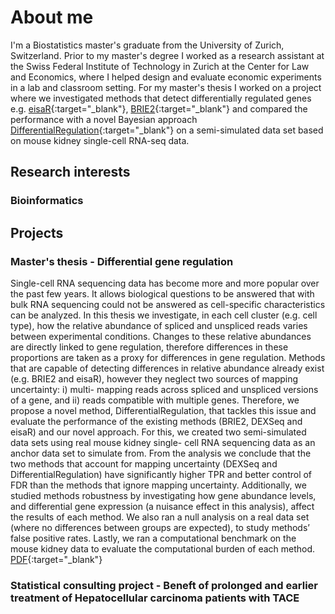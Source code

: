 # About me
I'm a Biostatistics master's graduate from the University of Zurich, Switzerland. Prior to my master's degree I worked as a research assistant at the Swiss Federal Institute of Technology in Zurich at the Center for Law and Economics, where I helped design and evaluate economic experiments in a lab and classroom setting. For my master's thesis I worked on a project where we investigated methods that detect differentially regulated genes e.g. [eisaR](https://bioconductor.org/packages/release/bioc/html/eisaR.html){:target="_blank"}, [BRIE2](https://brie.readthedocs.io/en/latest/){:target="_blank"} and compared the performance with a novel Bayesian approach [DifferentialRegulation](http://www.bioconductor.org/packages/release/bioc/html/DifferentialRegulation.html){:target="_blank"} on a semi-simulated data set based on mouse kidney single-cell RNA-seq data.

## Research interests
### Bioinformatics

## Projects
### Master's thesis - Differential gene regulation
Single-cell RNA sequencing data has become more and more popular over the past few years.
It allows biological questions to be answered that with bulk RNA sequencing could not be
answered as cell-specific characteristics can be analyzed. In this thesis we investigate, in each
cell cluster (e.g. cell type), how the relative abundance of spliced and unspliced reads varies
between experimental conditions. Changes to these relative abundances are directly linked to
gene regulation, therefore differences in these proportions are taken as a proxy for differences in
gene regulation. Methods that are capable of detecting differences in relative abundance already
exist (e.g. BRIE2 and eisaR), however they neglect two sources of mapping uncertainty: i) multi-
mapping reads across spliced and unspliced versions of a gene, and ii) reads compatible with
multiple genes. Therefore, we propose a novel method, DifferentialRegulation, that tackles this
issue and evaluate the performance of the existing methods (BRIE2, DEXSeq and eisaR) and our
novel approach. For this, we created two semi-simulated data sets using real mouse kidney single-
cell RNA sequencing data as an anchor data set to simulate from. From the analysis we conclude
that the two methods that account for mapping uncertainty (DEXSeq and DifferentialRegulation)
have significantly higher TPR and better control of FDR than the methods that ignore mapping
uncertainty. Additionally, we studied methods robustness by investigating how gene abundance
levels, and differential gene expression (a nuisance effect in this analysis), affect the results of
each method. We also ran a null analysis on a real data set (where no differences between groups
are expected), to study methods’ false positive rates. Lastly, we ran a computational benchmark
on the mouse kidney data to evaluate the computational burden of each method. [PDF](/assets/files/masters_thesis.pdf){:target="_blank"}

### Statistical consulting project - Beneft of prolonged and earlier treatment of Hepatocellular carcinoma patients with TACE

